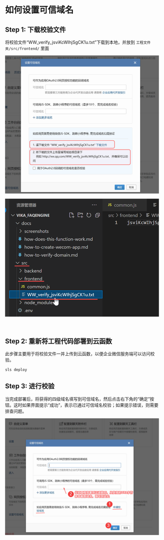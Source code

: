 # 如何设置可信域名

## Step 1: 下载校验文件

将校验文件“WW_verify_jsviKcWIhjSgCK1u.txt”下载到本地，并放到 ```工程文件夹/src/frontend/``` 里面

![下载校验文件](screenshots/chrome_FXhDOsZVEf.jpg)

![校验文件放置](screenshots/Code_tiRVj8OJkc.png)

<br/>

## Step 2: 重新将工程代码部署到云函数

此步骤主要用于将校验文件一并上传到云函数，以便企业微信服务端可以访问校验。

```bash
sls deploy
```

## Step 3: 进行校验

当完成部署后，将获得的四级域名填写到可信域名，然后点击右下角的“确定”按钮。这时如果界面提示“成功”，表示已通过可信域名校验；如果提示错误，则需要排查问题。

![校验文件放置](screenshots/chrome_VVwtUcNX0z.jpg)

